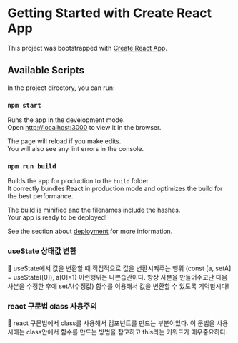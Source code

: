 # Getting Started with Create React App

This project was bootstrapped with [Create React App](https://github.com/facebook/create-react-app).

## Available Scripts

In the project directory, you can run:

### `npm start`

Runs the app in the development mode.\
Open [http://localhost:3000](http://localhost:3000) to view it in the browser.

The page will reload if you make edits.\
You will also see any lint errors in the console.


### `npm run build`

Builds the app for production to the `build` folder.\
It correctly bundles React in production mode and optimizes the build for the best performance.

The build is minified and the filenames include the hashes.\
Your app is ready to be deployed!

See the section about [deployment](https://facebook.github.io/create-react-app/docs/deployment) for more information.


### useState 상태값 변환 
 💢 useState에서 값을 변환할 때 직접적으로 값을 변환시켜주는 행위 (const [a, setA] = useState([0]), a[0]=1) 이런행위는 나쁜습관이다.
   항상 사본을 만들어주고난 다음 사본을 수정한 후에 setA(수정값) 함수를 이용해서 값을 변환할 수 있도록 기억합시다!    

###  react 구문법 class 사용주의  
 💢 react 구문법에서 class를 사용해서 컴포넌트를 만드는 부분이있다. 이 문법을 사용시에는 class안에서 함수를 만드는 방법을 참고하고 
    this라는 키워드가 매우중요하다.